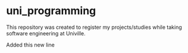# uni_programming
This repository was created to register my projects/studies while taking software engineering at Univille.

Added this new line
